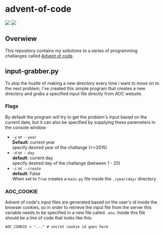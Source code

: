 # advent-of-code
![](https://img.shields.io/badge/stars%20⭐-34-yellow)
![](https://img.shields.io/badge/days%20completed-17-red)
## Overwiew
This repository contains my sollutions to a series of programming challanges called [Advent of code](https://adventofcode.com/).

## input-grabber.py
To skip the hustle of making a new directory every time i want to move on to the next problem, I've created this simple program that creates a new directory and grabs a specified input file directly from AOC website. 

### Flags
By default the program will try to get the problem's input based on the current date, but it can also be specified by supplying these paremeters in the console window:

- `-y` or `--year` \
  **Default**: current year \
  specify desired year of the challange (>=2015)
- `-d` or `--day` \
  **default**: current day \
  specify desired day of the challange (between 1 - 25)
- `-c` or `--create` \
  **default**: False \
  When set to `True` creates a `main.py` file inside the `./year/day/` directory

### AOC_COOKIE
Advent of code's input files are generated based on the user's id inside the browser cookies, so in order to retrieve the input file from the server this variable needs to be specified in a new file called `.env`.
Inside this file should be a line of code that looks like this:
```python3
AOC_COOKIE = "..." # secret cookie id goes here
```

